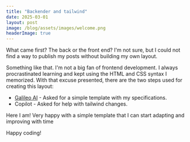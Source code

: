 ```yaml
---
title: "Backender and tailwind"
date: 2025-03-01
layout: post
image: /blog/assets/images/welcome.png
headerImage: true
---
```


What came first? The back or the front end? I'm not sure, but I could not find a way to publish my posts without building my own layout. 

Something like that. I'm not a big fan of frontend development. I always procrastinated learning and kept using the HTML and CSS syntax I memorized. With that excuse presented, there are the two steps used for creating this layout:
- [Galileo AI](https://www.usegalileo.ai/explore) - Asked for a simple template with my specifications.
- Copilot - Asked for help with tailwind changes.

Here I am! Very happy with a simple template that I can start adapting and improving with time

Happy coding!
